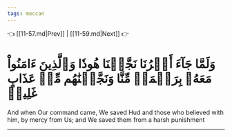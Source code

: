 ```yaml
---
tags: meccan
---
```


👈 [[11-57.md|Prev]] | [[11-59.md|Next]] 👉

# وَلَمَّا جَآءَ أَمۡرُنَا نَجَّيۡنَا هُودٗا وَٱلَّذِينَ ءَامَنُواْ مَعَهُۥ بِرَحۡمَةٖ مِّنَّا وَنَجَّيۡنَٰهُم مِّنۡ عَذَابٍ غَلِيظٖ

And when Our command came, We saved Hud and those who believed with him, by mercy from Us; and We saved them from a harsh punishment

---


